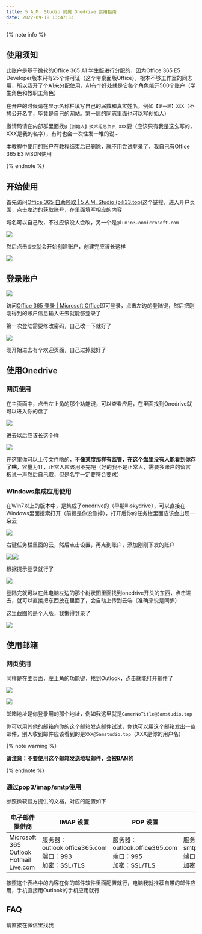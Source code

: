 ```yaml
---
title: 5 A.M. Studio 附属 Onedrive 食用指南 
date: 2022-09-18 13:47:53
---
```


{% note info %}

## 使用须知

此账户是基于微软的Office 365 A1 学生版进行分配的，因为Office 365 E5 Developer版本只有25个许可证（这个带桌面版Office），根本不够工作室的同志用，所以我开了个A1来分配使用，A1有个好处就是它每个角色能开500个账户（学生角色和教职工角色）

在开户的时候请在显示名称栏填写自己的届数和真实姓名，例如`【第一届】XXX`（不想公开名字，毕竟是自己的网站。第一届的同志里面也可以写创始人）

邀请码请在内部群里面找`@【创始人】技术组总负责 XXX`要（应该只有我是这么写的，XXX是我的名字），有时也会一次性发一堆的说~

本教程中使用的账户在教程结束后已删除，就不用尝试登录了，我自己有Office 365 E3 MSDN使用

{% endnote %}

## 开始使用

首先访问[Office 365 自助领取 | 5 A.M. Studio (bili33.top)](https://sub.bili33.top/)这个链接，进入开户页面，点击左边的获取账号，在里面填写相应的内容

域名可以自己改，不过应该没人会改，另一个是`@lumin3.onmicrosoft.com`

![](https://cdn1.tianli0.top/gh/Vikutorika/newassets@master/img/Miscellaneous/5AM-Onedrive-Guide/msedge-20220918-135602.png)

然后点击`提交`就会开始创建账户，创建完应该长这样

![](https://cdn1.tianli0.top/gh/Vikutorika/newassets@master/img/Miscellaneous/5AM-Onedrive-Guide/msedge-20220918-135820.png)

## 登录账户

![](https://cdn1.tianli0.top/gh/Vikutorika/newassets@master/img/Miscellaneous/5AM-Onedrive-Guide/msedge-20220918-140021.jpg)

访问[Office 365 登录 | Microsoft Office](https://www.office.com/)即可登录，点击左边的登陆键，然后把刚刚得到的账户信息输入进去就能够登录了

第一次登陆需要修改密码，自己改一下就好了

![](https://cdn1.tianli0.top/gh/Vikutorika/newassets@master/img/Miscellaneous/5AM-Onedrive-Guide/msedge-20220918-140307.png)

刚开始进去有个欢迎页面，自己过掉就好了

## 使用Onedrive

### 网页使用

在主页面中，点击左上角的那个功能键，可以查看应用，在里面找到Onedrive就可以进入你的盘了

![](https://cdn1.tianli0.top/gh/Vikutorika/newassets@master/img/Miscellaneous/5AM-Onedrive-Guide/msedge-20220918-140618.png)

进去以后应该长这个样

![](https://cdn1.tianli0.top/gh/Vikutorika/newassets@master/img/Miscellaneous/5AM-Onedrive-Guide/msedge-20220918-140634.png)

在这里你可以上传文件啥的，**不像某度那样有监管，在这个盘里没有人能看到你存了啥**，容量为1T，正常人应该用不完吧（好的我不是正常人，需要多账户的留言板说一声然后自己取，但是名字一定要符合要求）

### Windows集成应用使用

在Win7以上的版本中，是集成了onedrive的（早期叫skydrive），可以直接在Windows里面搜索打开（前提是你没删掉），打开后你的任务栏里面应该会出现一朵云

![](https://cdn1.tianli0.top/gh/Vikutorika/newassets@master/img/Miscellaneous/5AM-Onedrive-Guide/msedge-20220918-140806.png)

右键任务栏里面的云，然后点击设置，再点到账户，添加刚刚下发的账户

![](https://cdn1.tianli0.top/gh/Vikutorika/newassets@master/img/Miscellaneous/5AM-Onedrive-Guide/OneDrive-20220918-141000.png)![](https://cdn1.tianli0.top/gh/Vikutorika/newassets@master/img/Miscellaneous/5AM-Onedrive-Guide/OneDrive-20220918-141010.png)

根据提示登录就行了

![](https://cdn1.tianli0.top/gh/Vikutorika/newassets@master/img/Miscellaneous/5AM-Onedrive-Guide/OneDrive-20220918-141111.png)

登陆完就可以在此电脑左边的那个树状图里面找到onedrive开头的东西，点击进去，就可以直接把东西放在里面了，会自动上传到云端（准确来说是同步）

这里截图的是个人版，我懒得登录了

![](https://cdn1.tianli0.top/gh/Vikutorika/newassets@master/img/Miscellaneous/5AM-Onedrive-Guide/explorer-20220918-141254.png)

## 使用邮箱

### 网页使用

同样是在主页面，左上角的功能键，找到Outlook，点击就能打开邮件了

![](https://cdn1.tianli0.top/gh/Vikutorika/newassets@master/img/Miscellaneous/5AM-Onedrive-Guide/msedge-20220918-140618.png)

![](https://cdn1.tianli0.top/gh/Vikutorika/newassets@master/img/Miscellaneous/5AM-Onedrive-Guide/msedge-20220918-141435.png)

邮箱地址是你登录用的那个地址，例如我这里就是`GamerNoTitle@5amstudio.top`

你可以用其他的邮箱向你的这个邮箱发点邮件试试，你也可以用这个邮箱发出一些邮件，别人收到邮件应该看到的是`XXX@5amstudio.top`（XXX是你的用户名）

{% note warning %}

**请注意：不要使用这个邮箱发送垃圾邮件，会被BAN的**

{% endnote %}

### 通过pop3/imap/smtp使用

参照微软官方提供的文档，对应的配置如下

| **电子邮件提供商**                                    | **IMAP 设置**                                                | **POP 设置**                                                 | **SMTP 设置**                                                |
| ----------------------------------------------------- | ------------------------------------------------------------ | ------------------------------------------------------------ | ------------------------------------------------------------ |
| Microsoft 365<br />Outlook<br />Hotmail<br />Live.com | 服务器：outlook.office365.com<br />端口：993<br />加密：SSL/TLS | 服务器：outlook.office365.com<br />端口：995<br />加密：SSL/TLS | 服务器：smtp.office365.com<br />端口：587<br />加密：STARTTLS |

按照这个表格中的内容在你的邮件软件里面配置就行，电脑我就推荐自带的邮件应用，手机直接用Outlook的手机应用就行

## FAQ

请直接在微信里找我
